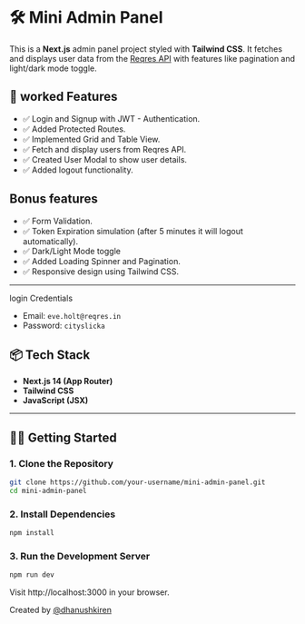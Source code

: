 # 🛠️ Mini Admin Panel

This is a **Next.js** admin panel project styled with **Tailwind CSS**. It fetches and displays user data from the [Reqres API](https://reqres.in/) with features like pagination and light/dark mode toggle.

## 🚀 worked Features

- ✅ Login and Signup with JWT - Authentication.
- ✅ Added Protected Routes.
- ✅ Implemented Grid and Table View.
- ✅ Fetch and display users from Reqres API.
- ✅ Created User Modal to show user details.
- ✅ Added logout functionality.

## Bonus features  
- ✅ Form Validation.
- ✅ Token Expiration simulation (after 5 minutes it will logout automatically).
- ✅ Dark/Light Mode toggle
- ✅ Added Loading Spinner and Pagination.
- ✅ Responsive design using Tailwind CSS.

---

login Credentials

- Email: `eve.holt@reqres.in`
- Password: `cityslicka`

## 📦 Tech Stack

- **Next.js 14 (App Router)**
- **Tailwind CSS**
- **JavaScript (JSX)**

---

## 🧑‍💻 Getting Started

### 1. Clone the Repository

```bash
git clone https://github.com/your-username/mini-admin-panel.git
cd mini-admin-panel
```
### 2. Install Dependencies
```bash
npm install
```
### 3. Run the Development Server
```bash 
npm run dev
```

Visit http://localhost:3000 in your browser.


Created by [@dhanushkiren](https://github.com/dhanushkiren)
